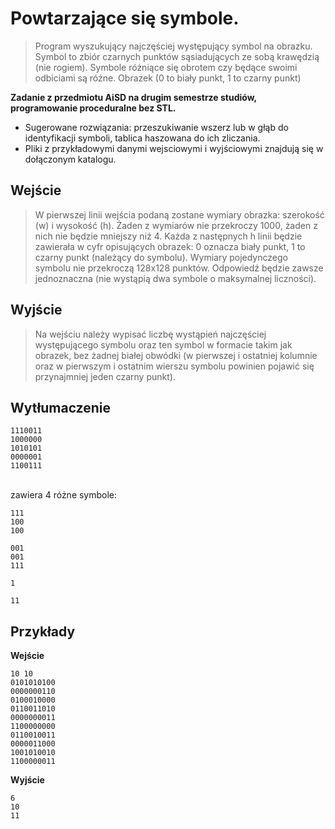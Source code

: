 # Powtarzające się symbole.

> Program wyszukujący najczęściej występujący symbol na obrazku. Symbol to zbiór czarnych punktów sąsiadujących ze sobą krawędzią (nie rogiem). Symbole różniące się obrotem czy będące swoimi odbiciami są różne.
Obrazek (0 to biały punkt, 1 to czarny punkt)

**Zadanie  z przedmiotu AiSD na drugim semestrze studiów, programowanie proceduralne bez STL.**

* Sugerowane rozwiązania: przeszukiwanie wszerz lub w głąb do identyfikacji symboli, tablica haszowana do ich zliczania.
* Pliki z przykładowymi danymi wejsciowymi i wyjściowymi znajdują się w dołączonym katalogu.
    
**Wejście**
---

> W pierwszej linii wejścia podaną zostane wymiary obrazka: szerokość (w) i wysokość (h). Żaden z wymiarów nie przekroczy 1000, żaden z nich nie będzie mniejszy niż 4. Każda z następnych h linii będzie zawierała w cyfr opisujących obrazek: 0 oznacza biały punkt, 1 to czarny punkt (należący do symbolu). Wymiary pojedynczego symbolu nie przekroczą 128x128 punktów. Odpowiedź będzie zawsze jednoznaczna (nie wystąpią dwa symbole o maksymalnej liczności).

**Wyjście**
---
    
> Na wejściu należy wypisać liczbę wystąpień najczęściej występującego symbolu oraz ten symbol w formacie takim jak obrazek, bez żadnej białej obwódki (w pierwszej i ostatniej kolumnie oraz w pierwszym i ostatnim wierszu symbolu powinien pojawić się przynajmniej jeden czarny punkt).

**Wytłumaczenie**
---
```
1110011
1000000
1010101
0000001
1100111
```

<br>zawiera 4 różne symbole:

```
111
100
100
```
```
001
001
111
```
```
1
```
```
11
```


**Przykłady**
---

**Wejście**
```
10 10
0101010100
0000000110
0100010000
0110011010
0000000011
1100000000
0110010011
0000011000
1001010010
1100000011
```

**Wyjście**
```
6
10
11
```
